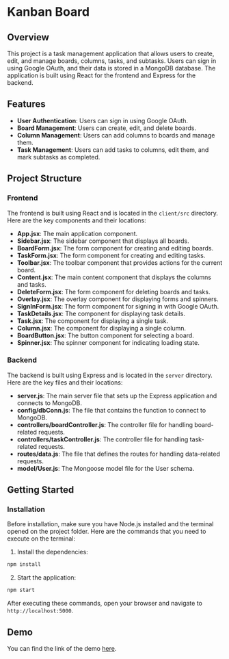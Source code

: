# Kanban Board

## Overview

This project is a task management application that allows users to create, edit, and manage boards, columns, tasks, and subtasks. Users can sign in using Google OAuth, and their data is stored in a MongoDB database. The application is built using React for the frontend and Express for the backend.

## Features

- **User Authentication**: Users can sign in using Google OAuth.
- **Board Management**: Users can create, edit, and delete boards.
- **Column Management**: Users can add columns to boards and manage them.
- **Task Management**: Users can add tasks to columns, edit them, and mark subtasks as completed.

## Project Structure

### Frontend

The frontend is built using React and is located in the `client/src` directory. Here are the key components and their locations:

- **App.jsx**: The main application component.
- **Sidebar.jsx**: The sidebar component that displays all boards.
- **BoardForm.jsx**: The form component for creating and editing boards.
- **TaskForm.jsx**: The form component for creating and editing tasks.
- **Toolbar.jsx**: The toolbar component that provides actions for the current board.
- **Content.jsx**: The main content component that displays the columns and tasks.
- **DeleteForm.jsx**: The form component for deleting boards and tasks.
- **Overlay.jsx**: The overlay component for displaying forms and spinners.
- **SignInForm.jsx**: The form component for signing in with Google OAuth.
- **TaskDetails.jsx**: The component for displaying task details.
- **Task.jsx**: The component for displaying a single task.
- **Column.jsx**: The component for displaying a single column.
- **BoardButton.jsx**: The button component for selecting a board.
- **Spinner.jsx**: The spinner component for indicating loading state.

### Backend

The backend is built using Express and is located in the `server` directory. Here are the key files and their locations:

- **server.js**: The main server file that sets up the Express application and connects to MongoDB.
- **config/dbConn.js**: The file that contains the function to connect to MongoDB.
- **controllers/boardController.js**: The controller file for handling board-related requests.
- **controllers/taskController.js**: The controller file for handling task-related requests.
- **routes/data.js**: The file that defines the routes for handling data-related requests.
- **model/User.js**: The Mongoose model file for the User schema.

## Getting Started

### Installation

Before installation, make sure you have Node.js installed and the terminal opened on the project folder. Here are the commands that you need to execute on the terminal:

1. Install the dependencies:

```bash
npm install
```

2. Start the application:

```bash
npm start
```

After executing these commands, open your browser and navigate to `http://localhost:5000`.

## Demo

You can find the link of the demo [here](https://www.loom.com/share/064525aff05e496b99d4886d393c47cf?sid=4080f40e-9146-4937-a985-4ff5d1c00b71).
